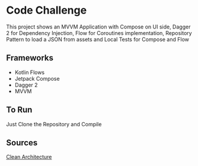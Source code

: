 # Code Challenge
This project shows an MVVM Application with Compose on UI side, Dagger 2 for Dependency Injection, Flow for Coroutines implementation, Repository Pattern to load a JSON 
from assets and Local Tests for Compose and Flow

## Frameworks
- Kotlin Flows
- Jetpack Compose
- Dagger 2
- MVVM

## To Run 
Just Clone the Repository and Compile


## Sources 
[Clean Architecture](https://blog.cleancoder.com/uncle-bob/2012/08/13/the-clean-architecture.html)
